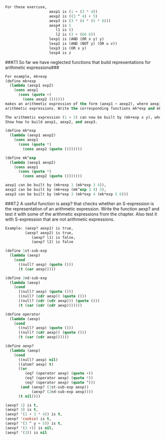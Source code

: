 ```lisp
For these exercuse,
                    aexp1 is (1 + (3 * 4))
                    aexp2 is ((3 ^ 4) + 5)
                    aexp3 is (3 * (4 * (5 * 6)))
                    aexp4 is 5
                       l1 is ()
                       l2 is (3 + (66 6))
                    lexp1 is (AND (OR x y) y)
                    lexp2 is (AND (NOT y) (OR u v))
                    lexp3 is (OR x y)
                    lexp4 is z
```

###7.1 So far we have neglected functions that build representations for arithmetic expressions###
```lisp
For example, mk+exp
(define mk+exp
  (lambda (aexp1 exp2)
    (cons aexp1
      (cons (quote +)
        (cons aexp2 ())))))
makes an arithmetic expression of the form (aexp1 + aexp2), where aexp1, aexp2 are already
arithmetic expressions. Write the corresponding functions mk*exp and mk^exp.

The arithmetic expression (1 + 3) can now be built by (mk+exp x y), where x is 1 and y is 3
Show how to build aexp1, aexp2, and aexp3.
```
```lisp
(define mk*exp
  (lambda (aexp1 aexp2)
    (cons aexp1
      (cons (quote *)
        (cons aexp2 (quote ()))))))

(define mk^exp
  (lambda (aexp1 aexp2)
    (cons aexp1
      (cons (quote *)
        (cons aexp2 (quote ()))))))

aexp1 can be built by (mk+exp 1 (mk*exp 3 4)),
aexp2 can be built by (mk+exp (mk^exp 3 4) 5),
aexp3 can be built by (mk*exp 3 (mk*exp 4 (mk*exp 5 6)))
```

###7.2 A useful function is aexp? that checks whether an S-expression is the representation of an arithmetic expression. Write the function aexp? and test it with some of the arithmetic expressions from the chapter. Also test it with S-expression that are not arithmetic expressions.
```lisp
Example: (aexp? aexp1) is true,
         (aexp? aexp2) is true,
            (aexp? l1) is false,
            (aexp? l2) is false
```
```lisp
(define 1st-sub-exp
  (lambda (aexp)
    (cond
      ((null? aexp) (quote ()))
      (t (car aexp)))))

(define 2nd-sub-exp
  (lambda (aexp)
    (cond
      ((null? aexp) (quote ()))
      ((null? (cdr aexp)) (quote ()))
      ((null? (cdr (cdr aexp))) (quote ()))
      (t (car (cdr (cdr aexp)))))))

(define operator
  (lambda (aexp)
    (cond
      ((null? aexp) (quote ()))
      ((null? (cdr aexp)) (quote ()))
      (t (car (cdr aexp))))))

(define aexp?
  (lambda (aexp)
    (cond
      ((null? aexp) nil)
      ((atom? aexp) t)
      ((or
         (eq? (operator aexp) (quote +))
         (eq? (operator aexp) (quote *))
         (eq? (operator aexp) (quote ^)))
       (and (aexp? (1st-sub-exp aexp))
            (aexp? (2nd-sub-exp aexp))))
      (t nil))))

(aexp? 1) is t,
(aexp? 3) is t,
(aexp? '(1 + 3 * 4)) is t,
(aexp? 'cookie) is t,
(aexp? '(3 ^ y + 5)) is t,
(aexp? '(3 +)) is nil,
(aexp? '(3)) is nil
```

